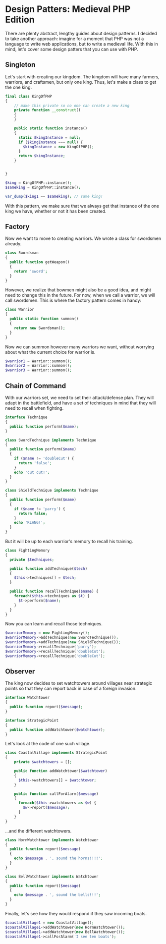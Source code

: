 # Design Patters: Medieval PHP Edition

There are plenty abstract, lengthy guides about design patterns. I decided to take another approach: imagine for a moment that PHP was not a language to write web applications, but to write a medieval life. With this in mind, let's cover some design patters that you can use with PHP. 

## Singleton 

Let's start with creating our kingdom. The kingdom will have many farmers, warriors, and craftsmen, but only one king. Thus, let's make a class to get the one king. 

```php
final class KingOfPHP
{
    // make this private so no one can create a new king
    private function __construct()
    {
    }

    public static function instance()
    {
      static $kingInstance = null;
      if ($kingInstance === null) {
        $kingInstance = new KingOfPHP();
      }
      return $kingInstance;
    }


}

$king = KingOfPHP::instance();
$sameking = KingOfPHP::instance();

var_dump($king1 == $sameking); // same king!
```

With this pattern, we make sure that we always get that instance of the one king we have, whether or not it has been created.

## Factory 

Now we want to move to creating warriors. We wrote a class for swordsmen already.

```php
class Swordsman
{
  public function getWeapon()
  {
    return 'sword';
  }
}
```

However, we realize that bowmen might also be a good idea, and might need to change this in the future. For now, when we call a warrior, we will call swordsmen. This is where the factory pattern comes in handy:

```php
class Warrior
{
  public static function summon()
  {
    return new Swordsman();
  }
}
```

Now we can summon however many warriors we want, without worrying about what the current choice for warrior is. 

```php
$warrior1 = Warrior::summon();
$warrior2 = Warrior::summon();
$warrior3 = Warrior::summon();
```

## Chain of Command

With our warriors set, we need to set their attack/defense plan. They will adapt in the battlefield, and have a set of techniques in mind that they will need to recall when fighting. 

```php
interface Technique
{
  public function perform($name);
}

class SwordTechnique implements Technique
{
  public function perform($name)
  {
    if ($name != 'doubleCut') {
      return 'false';
    }
    echo 'cut cut!';
  }
}

class ShieldTechnique implements Technique
{
  public function perform($name)
  {
    if ($name != 'parry') {
      return false;
    }
    echo 'KLANG!';
  }
}
```
But it will be up to each warrior's memory to recall his training.

```php
class FightingMemory
{
  private $techniques;

  public function addTechnique($tech)
  {
    $this->techniques[] = $tech;
  }

  public function recallTechnique($name) {
    foreach($this->techniques as $t) {
      $t->perform($name);
    }
  }
}
``` 
Now you can learn and recall those techniques. 

```php
$warriorMemory = new FightingMemory();
$warriorMemory->addTechnique(new SwordTechnique());
$warriorMemory->addTechnique(new ShieldTechnique());
$warriorMemory->recallTechnique('parry');
$warriorMemory->recallTechnique('doubleCut');
$warriorMemory->recallTechnique('doubleCut');
```

## Observer

The king now decides to set watchtowers around villages near strategic points so that they can report back in case of a foreign invasion. 

```php
interface Watchtower
{
  public function report($message);
}

interface StrategicPoint
{
  public function addWatchtower($watchtower);
}
```
Let's look at the code of one such village.

```php
class CoastalVillage implements StrategicPoint
{
    private $watchtowers = [];

    public function addWatchtower($watchtower)
    {
      $this->watchtowers[] = $watchtower;
    }

    public function callForAlarm($message)
    {
      foreach($this->watchtowers as $w) {
        $w->report($message);
      }
    }
}
```

...and the different watchtowers. 

```php 
class HornWatchtower implements Watchtower
{
  public function report($message)
  {
    echo $message . ', sound the horns!!!!';
  }
}

class BellWatchtower implements Watchtower
{
  public function report($message)
  {
    echo $message . ', sound the bells!!!';
  }
}
```

Finally, let's see how they would respond if they saw incoming boats. 


```php
$coastalVillage1 = new CoastalVillage();
$coastalVillage1->addWatchtower(new HornWatchtower());
$coastalVillage1->addWatchtower(new BellWatchtower());
$coastalVillage1->callForAlarm('I see ten boats');
```

